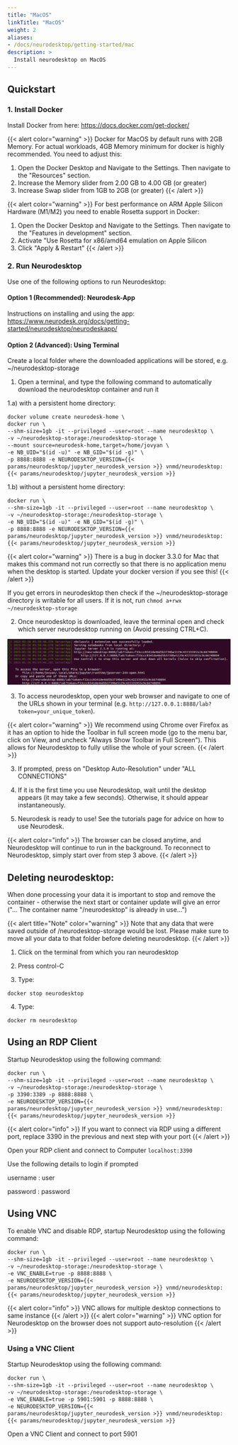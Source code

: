```yaml
---
title: "MacOS"
linkTitle: "MacOS"
weight: 2
aliases:
- /docs/neurodesktop/getting-started/mac
description: >
  Install neurodesktop on MacOS
---
```


## Quickstart
### 1. Install Docker
Install Docker from here: https://docs.docker.com/get-docker/ 

{{< alert color="warning" >}}
Docker for MacOS by default runs with 2GB Memory. For actual workloads, 4GB Memory minimum for docker is highly recommended. You need to adjust this: 
1. Open the Docker Desktop and Navigate to the Settings. Then navigate to the "Resources" section. 
2. Increase the Memory slider from 2.00 GB to 4.00 GB (or greater)
3. Increase Swap slider from 1GB to 2GB (or greater)
{{< /alert >}}

{{< alert color="warning" >}}
For best performance on ARM Apple Silicon Hardware (M1/M2) you need to enable Rosetta support in Docker:
1. Open the Docker Desktop and Navigate to the Settings. Then navigate to the "Features in development" section. 
2. Activate "Use Rosetta for x86/amd64 emulation on Apple Silicon
3. Click "Apply & Restart"
{{< /alert >}}

### 2. Run Neurodesktop
Use one of the following options to run Neurodesktop:

#### Option 1 (Recommended): Neurodesk-App
Instructions on installing and using the app: https://www.neurodesk.org/docs/getting-started/neurodesktop/neurodeskapp/

#### Option 2 (Advanced): Using Terminal
Create a local folder where the downloaded applications will be stored, e.g. ~/neurodesktop-storage 

1. Open a terminal, and type the following command to automatically download the neurodesktop container and run it

1.a) with a persistent home directory:
```shell
docker volume create neurodesk-home \
docker run \
--shm-size=1gb -it --privileged --user=root --name neurodesktop \
-v ~/neurodesktop-storage:/neurodesktop-storage \
--mount source=neurodesk-home,target=/home/jovyan \
-e NB_UID="$(id -u)" -e NB_GID="$(id -g)" \
-p 8888:8888 -e NEURODESKTOP_VERSION={{< params/neurodesktop/jupyter_neurodesk_version >}} vnmd/neurodesktop:{{< params/neurodesktop/jupyter_neurodesk_version >}}
```

1.b) without a persistent home directory:
```shell
docker run \
--shm-size=1gb -it --privileged --user=root --name neurodesktop \
-v ~/neurodesktop-storage:/neurodesktop-storage \
-e NB_UID="$(id -u)" -e NB_GID="$(id -g)" \
-p 8888:8888 -e NEURODESKTOP_VERSION={{< params/neurodesktop/jupyter_neurodesk_version >}} vnmd/neurodesktop:{{< params/neurodesktop/jupyter_neurodesk_version >}}
```

<!-- neurodesktop version found in neurodesk.github.io/data/neurodesktop.toml -->

{{< alert color="warning" >}}
There is a bug in docker 3.3.0 for Mac that makes this command not run correctly so that there is no application menu when the desktop is started. Update your docker version if you see this!
{{< /alert >}}

If you get errors in neurodesktop then check if the ~/neurodesktop-storage directory is writable for all users. If it is not, run `chmod a+rwx ~/neurodesktop-storage`

2. Once neurodesktop is downloaded, leave the terminal open and check which server neurodesktop running on (Avoid pressing CTRL+C).

![image](/static/docs/getting-started/neurodeskapp/terminal_token.png)

3. To access neurodesktop, open your web browser and navigate to one of the URLs shown in your terminal (e.g. `http://127.0.0.1:8888/lab?token=your_unique_token`).

{{< alert color="warning" >}}
We recommend using Chrome over Firefox as it has an option to hide the Toolbar in full screen mode (go to the menu bar, click on View, and uncheck "Always Show Toolbar in Full Screen"). This allows for Neurodesktop to fully utilise the whole of your screen.
{{< /alert >}}

3. If prompted, press on "Desktop Auto-Resolution" under "ALL CONNECTIONS"

4. If it is the first time you use Neurodesktop, wait until the desktop appears (it may take a few seconds). Otherwise, it should appear instantaneously.

5. Neurodesk is ready to use! See the tutorials page for advice on how to use Neurodesk.     

{{< alert color="info" >}}
The browser can be closed anytime, and Neurodesktop will continue to run in the background. To reconnect to Neurodesktop, simply start over from step 3 above.
{{< /alert >}}

## Deleting neurodesktop:
When done processing your data it is important to stop and remove the container - otherwise the next start or container update will give an error ("... The container name "/neurodesktop" is already in use...")

{{< alert title="Note" color="warning" >}}
Note that any data that were saved outside of /neurodesktop-storage would be lost. Please make sure to move all your data to that folder before deleting neurodesktop.
{{< /alert >}}

1. Click on the terminal from which you ran neurodesktop

2. Press control-C

3. Type:
```shell
docker stop neurodesktop
```
4. Type:
```shell
docker rm neurodesktop
```

## Using an RDP Client
Startup Neurodesktop using the following command:

```shell
docker run \
--shm-size=1gb -it --privileged --user=root --name neurodesktop \
-v ~/neurodesktop-storage:/neurodesktop-storage \
-p 3390:3389 -p 8888:8888 \
-e NEURODESKTOP_VERSION={{< params/neurodesktop/jupyter_neurodesk_version >}} vnmd/neurodesktop:{{< params/neurodesktop/jupyter_neurodesk_version >}}
```
{{< alert color="info" >}}
If you want to connect via RDP using a different port, replace 3390 in the previous and next step with your port
{{< /alert >}}

Open your RDP client and connect to Computer `localhost:3390`

Use the following details to login if prompted

username
: user

password
: password

## Using VNC

To enable VNC and disable RDP, startup Neurodesktop using the following command:

```shell
docker run \
--shm-size=1gb -it --privileged --user=root --name neurodesktop \
-v ~/neurodesktop-storage:/neurodesktop-storage \
-e VNC_ENABLE=true -p 8888:8888 \
-e NEURODESKTOP_VERSION={{< params/neurodesktop/jupyter_neurodesk_version >}} vnmd/neurodesktop:{{< params/neurodesktop/jupyter_neurodesk_version >}}
```

{{< alert color="info" >}}
VNC allows for multiple desktop connections to same instance
{{< /alert >}}
{{< alert color="warning" >}}
VNC option for Neurodesktop on the browser does not support auto-resolution 
{{< /alert >}}

### Using a VNC Client

Startup Neurodesktop using the following command:

```shell
docker run \
--shm-size=1gb -it --privileged --user=root --name neurodesktop \
-v ~/neurodesktop-storage:/neurodesktop-storage \
-e VNC_ENABLE=true -p 5901:5901 -p 8888:8888 \
-e NEURODESKTOP_VERSION={{< params/neurodesktop/jupyter_neurodesk_version >}} vnmd/neurodesktop:{{< params/neurodesktop/jupyter_neurodesk_version >}}
```

Open a VNC Client and connect to port 5901
